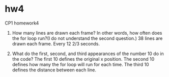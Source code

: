 # hw4
CP1 homework4


1. How many lines are drawn each frame? In other words, how often does the for loop run?(I do not understand the second question.)
      38 lines are drawn each frame. Every 12 2/3 seconds.
      
      
2. What do the first, second, and third appearances of the number 10 do in the code?
      The first 10 defines the original x position.
      The second 10 defines how many the for loop will run for each time.
      The third 10 defines the distance between each line.
